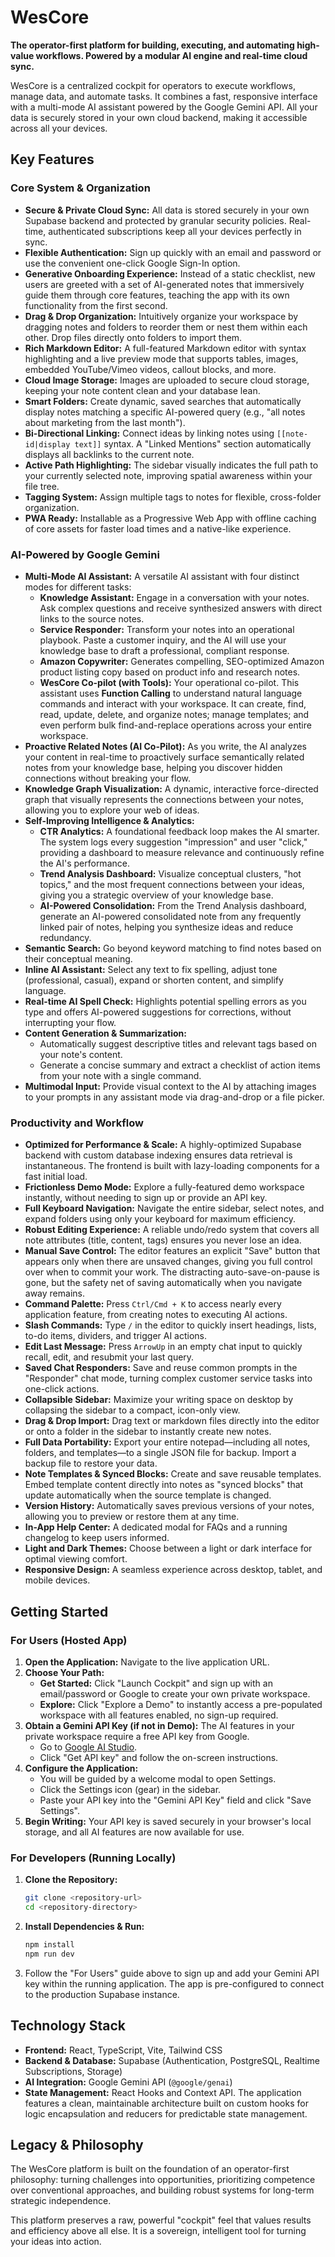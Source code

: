 # WesCore

**The operator-first platform for building, executing, and automating high-value workflows. Powered by a modular AI engine and real-time cloud sync.**

WesCore is a centralized cockpit for operators to execute workflows, manage data, and automate tasks. It combines a fast, responsive interface with a multi-mode AI assistant powered by the Google Gemini API. All your data is securely stored in your own cloud backend, making it accessible across all your devices.

## Key Features

### Core System & Organization
- **Secure & Private Cloud Sync:** All data is stored securely in your own Supabase backend and protected by granular security policies. Real-time, authenticated subscriptions keep all your devices perfectly in sync.
- **Flexible Authentication:** Sign up quickly with an email and password or use the convenient one-click Google Sign-In option.
- **Generative Onboarding Experience:** Instead of a static checklist, new users are greeted with a set of AI-generated notes that immersively guide them through core features, teaching the app with its own functionality from the first second.
- **Drag & Drop Organization:** Intuitively organize your workspace by dragging notes and folders to reorder them or nest them within each other. Drop files directly onto folders to import them.
- **Rich Markdown Editor:** A full-featured Markdown editor with syntax highlighting and a live preview mode that supports tables, images, embedded YouTube/Vimeo videos, callout blocks, and more.
- **Cloud Image Storage:** Images are uploaded to secure cloud storage, keeping your note content clean and your database lean.
- **Smart Folders:** Create dynamic, saved searches that automatically display notes matching a specific AI-powered query (e.g., "all notes about marketing from the last month").
- **Bi-Directional Linking:** Connect ideas by linking notes using `[[note-id|display text]]` syntax. A "Linked Mentions" section automatically displays all backlinks to the current note.
- **Active Path Highlighting:** The sidebar visually indicates the full path to your currently selected note, improving spatial awareness within your file tree.
- **Tagging System:** Assign multiple tags to notes for flexible, cross-folder organization.
- **PWA Ready:** Installable as a Progressive Web App with offline caching of core assets for faster load times and a native-like experience.

### AI-Powered by Google Gemini
- **Multi-Mode AI Assistant:** A versatile AI assistant with four distinct modes for different tasks:
    - **Knowledge Assistant:** Engage in a conversation with your notes. Ask complex questions and receive synthesized answers with direct links to the source notes.
    - **Service Responder:** Transform your notes into an operational playbook. Paste a customer inquiry, and the AI will use your knowledge base to draft a professional, compliant response.
    - **Amazon Copywriter:** Generates compelling, SEO-optimized Amazon product listing copy based on product info and research notes.
    - **WesCore Co-pilot (with Tools):** Your operational co-pilot. This assistant uses **Function Calling** to understand natural language commands and interact with your workspace. It can create, find, read, update, delete, and organize notes; manage templates; and even perform bulk find-and-replace operations across your entire workspace.
- **Proactive Related Notes (AI Co-Pilot):** As you write, the AI analyzes your content in real-time to proactively surface semantically related notes from your knowledge base, helping you discover hidden connections without breaking your flow.
- **Knowledge Graph Visualization:** A dynamic, interactive force-directed graph that visually represents the connections between your notes, allowing you to explore your web of ideas.
- **Self-Improving Intelligence & Analytics:**
    - **CTR Analytics:** A foundational feedback loop makes the AI smarter. The system logs every suggestion "impression" and user "click," providing a dashboard to measure relevance and continuously refine the AI's performance.
    - **Trend Analysis Dashboard:** Visualize conceptual clusters, "hot topics," and the most frequent connections between your ideas, giving you a strategic overview of your knowledge base.
    - **AI-Powered Consolidation:** From the Trend Analysis dashboard, generate an AI-powered consolidated note from any frequently linked pair of notes, helping you synthesize ideas and reduce redundancy.
- **Semantic Search:** Go beyond keyword matching to find notes based on their conceptual meaning.
- **Inline AI Assistant:** Select any text to fix spelling, adjust tone (professional, casual), expand or shorten content, and simplify language.
- **Real-time AI Spell Check:** Highlights potential spelling errors as you type and offers AI-powered suggestions for corrections, without interrupting your flow.
- **Content Generation & Summarization:**
    - Automatically suggest descriptive titles and relevant tags based on your note's content.
    - Generate a concise summary and extract a checklist of action items from your note with a single command.
- **Multimodal Input:** Provide visual context to the AI by attaching images to your prompts in any assistant mode via drag-and-drop or a file picker.

### Productivity and Workflow
- **Optimized for Performance & Scale:** A highly-optimized Supabase backend with custom database indexing ensures data retrieval is instantaneous. The frontend is built with lazy-loading components for a fast initial load.
- **Frictionless Demo Mode:** Explore a fully-featured demo workspace instantly, without needing to sign up or provide an API key.
- **Full Keyboard Navigation:** Navigate the entire sidebar, select notes, and expand folders using only your keyboard for maximum efficiency.
- **Robust Editing Experience:** A reliable undo/redo system that covers all note attributes (title, content, tags) ensures you never lose an idea.
- **Manual Save Control:** The editor features an explicit "Save" button that appears only when there are unsaved changes, giving you full control over when to commit your work. The distracting auto-save-on-pause is gone, but the safety net of saving automatically when you navigate away remains.
- **Command Palette:** Press `Ctrl/Cmd + K` to access nearly every application feature, from creating notes to executing AI actions.
- **Slash Commands:** Type `/` in the editor to quickly insert headings, lists, to-do items, dividers, and trigger AI actions.
- **Edit Last Message:** Press `ArrowUp` in an empty chat input to quickly recall, edit, and resubmit your last query.
- **Saved Chat Responders:** Save and reuse common prompts in the "Responder" chat mode, turning complex customer service tasks into one-click actions.
- **Collapsible Sidebar:** Maximize your writing space on desktop by collapsing the sidebar to a compact, icon-only view.
- **Drag & Drop Import:** Drag text or markdown files directly into the editor or onto a folder in the sidebar to instantly create new notes.
- **Full Data Portability:** Export your entire notepad—including all notes, folders, and templates—to a single JSON file for backup. Import a backup file to restore your data.
- **Note Templates & Synced Blocks:** Create and save reusable templates. Embed template content directly into notes as "synced blocks" that update automatically when the source template is changed.
- **Version History:** Automatically saves previous versions of your notes, allowing you to preview or restore them at any time.
- **In-App Help Center:** A dedicated modal for FAQs and a running changelog to keep users informed.
- **Light and Dark Themes:** Choose between a light or dark interface for optimal viewing comfort.
- **Responsive Design:** A seamless experience across desktop, tablet, and mobile devices.

## Getting Started

### For Users (Hosted App)

1.  **Open the Application:** Navigate to the live application URL.
2.  **Choose Your Path:**
    *   **Get Started:** Click "Launch Cockpit" and sign up with an email/password or Google to create your own private workspace.
    *   **Explore:** Click "Explore a Demo" to instantly access a pre-populated workspace with all features enabled, no sign-up required.
3.  **Obtain a Gemini API Key (if not in Demo):** The AI features in your private workspace require a free API key from Google.
    *   Go to [Google AI Studio](https://ai.google.dev/).
    *   Click "Get API key" and follow the on-screen instructions.
4.  **Configure the Application:**
    *   You will be guided by a welcome modal to open Settings.
    *   Click the Settings icon (gear) in the sidebar.
    *   Paste your API key into the "Gemini API Key" field and click "Save Settings".
5.  **Begin Writing:** Your API key is saved securely in your browser's local storage, and all AI features are now available for use.

### For Developers (Running Locally)

1.  **Clone the Repository:**
    ```bash
    git clone <repository-url>
    cd <repository-directory>
    ```
2.  **Install Dependencies & Run:**
    ```bash
    npm install
    npm run dev
    ```
3.  Follow the "For Users" guide above to sign up and add your Gemini API key within the running application. The app is pre-configured to connect to the production Supabase instance.

## Technology Stack
- **Frontend:** React, TypeScript, Vite, Tailwind CSS
- **Backend & Database:** Supabase (Authentication, PostgreSQL, Realtime Subscriptions, Storage)
- **AI Integration:** Google Gemini API (`@google/genai`)
- **State Management:** React Hooks and Context API. The application features a clean, maintainable architecture built on custom hooks for logic encapsulation and reducers for predictable state management.

## Legacy & Philosophy

The WesCore platform is built on the foundation of an operator-first philosophy: turning challenges into opportunities, prioritizing competence over conventional approaches, and building robust systems for long-term strategic independence.

This platform preserves a raw, powerful "cockpit" feel that values results and efficiency above all else. It is a sovereign, intelligent tool for turning your ideas into action.